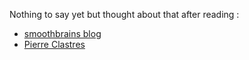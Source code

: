 Nothing to say yet but thought about that after reading :

- [smoothbrains blog](https://smoothbrains.net/posts/2022-08-24-planetary-scale-vibe-collapse.html)
- [Pierre Clastres](https://fr.wikipedia.org/wiki/La_Soci%C3%A9t%C3%A9_contre_l%27%C3%89tat)
